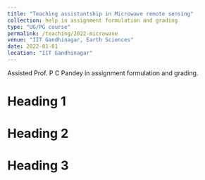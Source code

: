 ```yaml
---
title: "Teaching assistantship in Microwave remote sensing"
collection: help in assignment formulation and grading
type: "UG/PG course"
permalink: /teaching/2022-microwave
venue: "IIT Gandhinagar, Earth Sciences"
date: 2022-01-01
location: "IIT Gandhinagar"
---
```


Assisted Prof. P C Pandey in assignment formulation and grading.

Heading 1
======

Heading 2
======

Heading 3
======
